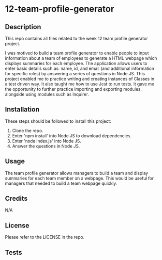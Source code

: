 # 12-team-profile-generator

## Description

This repo contains all files related to the week 12 team profile generator project.

I was motived to build a team profile generator to enable people to input information about a team of employees to generate a HTML webpage which displays summaries for each employee. The application allows users to enter basic details such as: name, id, and email (and additional information for specific roles) by answering a series of questions in Node JS. This project enabled me to practice writing and creating instances of Classes in a test driven way. It also taught me how to use Jest to run tests. It gave me the opportunity to further practice importing and exporting modules, alongside using modules such as Inquirer.

## Installation

These steps should be followed to install this project: <br>

1. Clone the repo. <br>
2. Enter 'npm install' into Node JS to download dependencies. <br>
3. Enter 'node index.js' into Node JS. <br>
4. Answer the questions in Node JS.

## Usage

The team profile generator allows managers to build a team and display summaries for each team member on a webpage.
This would be useful for managers that needed to build a team webpage quickly.

## Credits

N/A

## License

Please refer to the LICENSE in the repo.

## Tests
